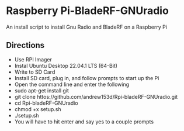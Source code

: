 # Raspberry Pi-BladeRF-GNUradio
An install script to install Gnu Radio and BladeRF on a Raspberry Pi

## Directions
* Use RPI Imager
* Instal Ubuntu Desktop 22.04.1 LTS (64-Bit)
* Write to SD Card
* Install SD card, plug in, and follow prompts to start up the Pi
* Open the command line and enter the following
* sudo apt-get install git
* git clone httos://github.com/andrew153d/Rpi-bladeRF-GNUradio.git
* cd Rpi-bladeRF-GNUradio
* chmod +x setup.sh
* ./setup.sh
* You will have to hit enter and say yes to a couple prompts
